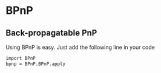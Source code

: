 # BPnP
## Back-propagatable PnP

Using BPnP is easy. Just add the following line in your code
````bash
import BPnP
bpnp = BPnP.BPnP.apply
````
